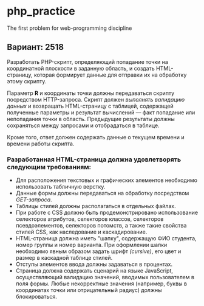 # php_practice
The first problem for web-programming discipline

## Вариант: 2518
Разработать PHP-скрипт, определяющий попадание точки на координатной плоскости в заданную область, и создать HTML-страницу, которая формирует данные для отправки их на обработку этому скрипту.

Параметр __R__ и координаты точки должны передаваться скрипту посредством HTTP-запроса. Скрипт должен _выполнять валидацию данных_ и возвращать HTML-страницу с таблицей, содержащей полученные параметры и результат вычислений &mdash; факт попадание или непопадания точки в область. Предыдущие результаты должны сохраняться между запросами и отобрадаться в таблице.

Кроме того, ответ должен содержать данные о текущем времени и времени работы скрипта.

### Разработанная HTML-страница должна удовлетворять следующим требованиям:

* Для расположения текстовых и графических элементов необходимо использовать табличную верстку.
* Данные формы должны передаваться на обработку посредством _GET-запроса_.
* Таблицы стилей должны располагаться в отдельных файлах.
* При работе с CSS должно быть продемонстрировано использование селекторов атрибутов, селекторов классов, селекторов псевдоэлементов, селекторов потомств, а также такие свойства стилей CSS, как наследование и каскадирование.
* HTML-страница должна иметь "шапку", содержащую ФИО студента, номер группы и номер варианта. При оформлении шапки необходимо явным образом задать шрифт _(cursive)_, его цвет и размер в каскадной таблице стилей.
* Отступы элементов ввода должны задаваться в процентах.
* Страница должна содержать сценарий на языке JavaScript, осуществляющий валидацию значений, вводимых пользователем в поля формы. Любые некорректные значения (например, буквы в координатах точки или отрицательный радиус) должны блокироваться.
